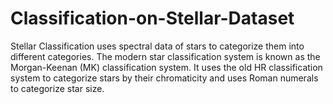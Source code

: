 # Classification-on-Stellar-Dataset
Stellar Classification uses spectral data of stars to categorize them into different categories.  The modern star classification system is known as the Morgan-Keenan (MK) classification system.  It uses the old HR classification system to categorize stars by their chromaticity and uses Roman  numerals to categorize star size.
